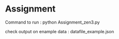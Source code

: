 # Assignment

Command to run : python Assignment_zen3.py

check output on enample data : datafile_example.json

